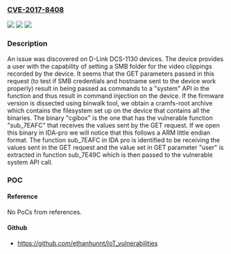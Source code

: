### [CVE-2017-8408](https://cve.mitre.org/cgi-bin/cvename.cgi?name=CVE-2017-8408)
![](https://img.shields.io/static/v1?label=Product&message=n%2Fa&color=blue)
![](https://img.shields.io/static/v1?label=Version&message=n%2Fa&color=blue)
![](https://img.shields.io/static/v1?label=Vulnerability&message=n%2Fa&color=brighgreen)

### Description

An issue was discovered on D-Link DCS-1130 devices. The device provides a user with the capability of setting a SMB folder for the video clippings recorded by the device. It seems that the GET parameters passed in this request (to test if SMB credentials and hostname sent to the device work properly) result in being passed as commands to a "system" API in the function and thus result in command injection on the device. If the firmware version is dissected using binwalk tool, we obtain a cramfs-root archive which contains the filesystem set up on the device that contains all the binaries. The binary "cgibox" is the one that has the vulnerable function "sub_7EAFC" that receives the values sent by the GET request. If we open this binary in IDA-pro we will notice that this follows a ARM little endian format. The function sub_7EAFC in IDA pro is identified to be receiving the values sent in the GET request and the value set in GET parameter "user" is extracted in function sub_7E49C which is then passed to the vulnerable system API call.

### POC

#### Reference
No PoCs from references.

#### Github
- https://github.com/ethanhunnt/IoT_vulnerabilities

